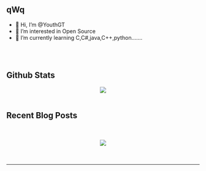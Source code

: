 <br/> 

## qWq 


- 👋 Hi, I’m @YouthGT
- 👀 I’m interested in Open Source
- 🌱 I’m currently learning C,C#,java,C++,python.......


<br/>
  
<br/>  

## Github Stats  
<div align="center"><img src="https://github-readme-stats.vercel.app/api?username=YouthGT&show_icons=true&count_private=true&hide_border=true" align="center" /></div>  

<br/>  


## Recent Blog Posts  
  

<br/>  

  

<br/>  

<div align="center">
<img src="https://komarev.com/ghpvc/?username=YouthGT&&style=flat-square" align="center" />
</div>  
  

<br/>  


<br />

----


<!---
YouthGT/YouthGT is a ✨ special ✨ repository because its `README.md` (this file) appears on your GitHub profile.
You can click the Preview link to take a look at your changes.
--->
